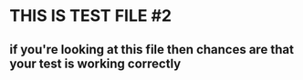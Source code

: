 # THIS IS TEST FILE #2
## if you're looking at this file then chances are that your test is working correctly